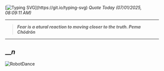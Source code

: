 [![Typing SVG](https://readme-typing-svg.herokuapp.com?font=Press+Start+2P&color=C2F784&size=35&width=900&height=100&lines=Hello+World%2C+I'm+Hung+!)](https://git.io/typing-svg) 
_Quote Today (07/01/2025, 08:09:11 AM)_
___
>**_Fear is a atural reaction to moving closer to the truth. Pema Chödrön_**
___

## __**_n_**

![RobotDance](src/assets/images/robot-dancing-dribble.gif?style=center)
